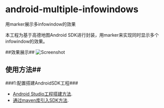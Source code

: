 # android-multiple-infowindows
用marker展示多infowindow的效果

本工程为基于高德地图Android SDK进行封装，用marker来实现同时显示多个infowindow的效果。

##效果展示##
![Screenshot]( https://github.com/amap-demo/android-multiple-infowindows/raw/master/apk/picture.png )

## 使用方法##
###1:配置搭建AndroidSDK工程###
- [Android Studio工程搭建方法](http://lbs.amap.com/api/android-sdk/guide/creat-project/android-studio-creat-project/#add-jars).
- [通过maven库引入SDK方法](http://lbsbbs.amap.com/forum.php?mod=viewthread&tid=18786).
